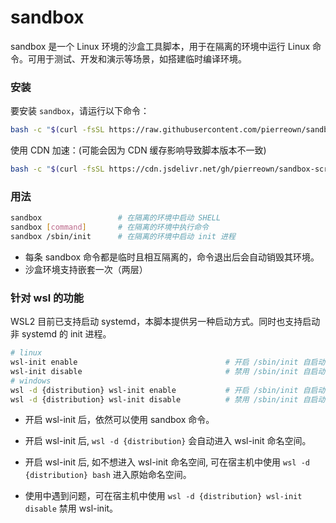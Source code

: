 # sandbox

sandbox 是一个 Linux 环境的沙盒工具脚本，用于在隔离的环境中运行 Linux 命令。可用于测试、开发和演示等场景，如搭建临时编译环境。

### 安装

要安装 `sandbox`，请运行以下命令：

```bash
bash -c "$(curl -fsSL https://raw.githubusercontent.com/pierreown/sandbox-script/main/install.sh)"
```

使用 CDN 加速：(可能会因为 CDN 缓存影响导致脚本版本不一致)

```bash
bash -c "$(curl -fsSL https://cdn.jsdelivr.net/gh/pierreown/sandbox-script@main/install.sh)" -- --cdn
```

### 用法

```bash
sandbox                 # 在隔离的环境中启动 SHELL
sandbox [command]       # 在隔离的环境中执行命令
sandbox /sbin/init      # 在隔离的环境中启动 init 进程
```

-   每条 sandbox 命令都是临时且相互隔离的，命令退出后会自动销毁其环境。
-   沙盒环境支持嵌套一次（两层）

### 针对 wsl 的功能

WSL2 目前已支持启动 systemd，本脚本提供另一种启动方式。同时也支持启动非 systemd 的 init 进程。

```bash
# linux
wsl-init enable                                 # 开启 /sbin/init 自启动
wsl-init disable                                # 禁用 /sbin/init 自启动
# windows
wsl -d {distribution} wsl-init enable           # 开启 /sbin/init 自启动
wsl -d {distribution} wsl-init disable          # 禁用 /sbin/init 自启动
```

-   开启 wsl-init 后，依然可以使用 sandbox 命令。

-   开启 wsl-init 后, `wsl -d {distribution}` 会自动进入 wsl-init 命名空间。

-   开启 wsl-init 后, 如不想进入 wsl-init 命名空间, 可在宿主机中使用 `wsl -d {distribution} bash` 进入原始命名空间。

-   使用中遇到问题，可在宿主机中使用 `wsl -d {distribution} wsl-init disable` 禁用 wsl-init。
